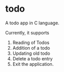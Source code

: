 # todo
A todo app in C language.

Currently, it supports
1. Reading of Todos
2. Addition of a todo
3. Updating old todo
4. Delete a todo entry
5. Exit the application.
